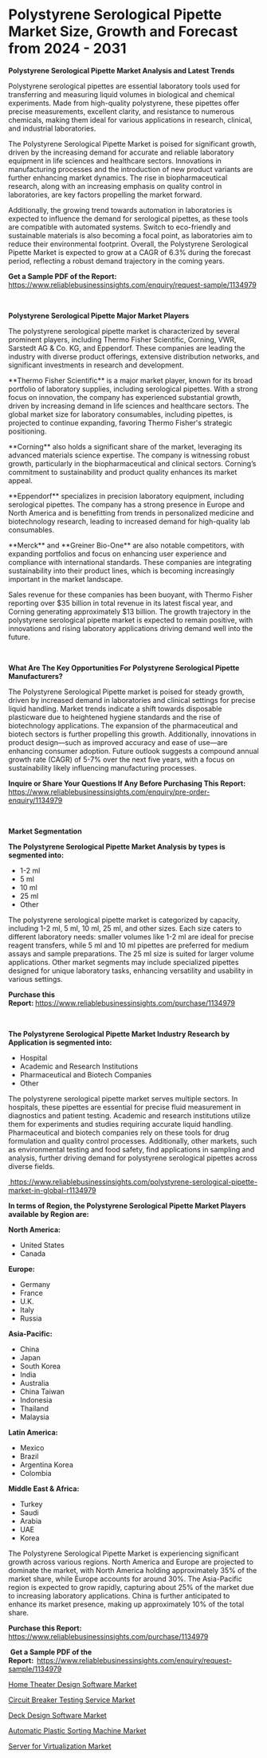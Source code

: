 <p><h1>Polystyrene Serological Pipette Market Size, Growth and Forecast from 2024 - 2031</h1></p><p><strong>Polystyrene Serological Pipette Market Analysis and Latest Trends</strong></p>
<p><p>Polystyrene serological pipettes are essential laboratory tools used for transferring and measuring liquid volumes in biological and chemical experiments. Made from high-quality polystyrene, these pipettes offer precise measurements, excellent clarity, and resistance to numerous chemicals, making them ideal for various applications in research, clinical, and industrial laboratories.</p><p>The Polystyrene Serological Pipette Market is poised for significant growth, driven by the increasing demand for accurate and reliable laboratory equipment in life sciences and healthcare sectors. Innovations in manufacturing processes and the introduction of new product variants are further enhancing market dynamics. The rise in biopharmaceutical research, along with an increasing emphasis on quality control in laboratories, are key factors propelling the market forward.</p><p>Additionally, the growing trend towards automation in laboratories is expected to influence the demand for serological pipettes, as these tools are compatible with automated systems. Switch to eco-friendly and sustainable materials is also becoming a focal point, as laboratories aim to reduce their environmental footprint. Overall, the Polystyrene Serological Pipette Market is expected to grow at a CAGR of 6.3% during the forecast period, reflecting a robust demand trajectory in the coming years.</p></p>
<p><strong>Get a Sample PDF of the Report:&nbsp;</strong> <a href="https://www.reliablebusinessinsights.com/enquiry/request-sample/1134979?utm_campaign=75&utm_medium=2&utm_source=Github&utm_content=ia&utm_term=20122024&utm_id=polystyrene-serological-pipette">https://www.reliablebusinessinsights.com/enquiry/request-sample/1134979</a></p>
<p>&nbsp;</p>
<p><strong>Polystyrene Serological Pipette Major Market Players</strong></p>
<p><p>The polystyrene serological pipette market is characterized by several prominent players, including Thermo Fisher Scientific, Corning, VWR, Sarstedt AG & Co. KG, and Eppendorf. These companies are leading the industry with diverse product offerings, extensive distribution networks, and significant investments in research and development.</p><p>**Thermo Fisher Scientific** is a major market player, known for its broad portfolio of laboratory supplies, including serological pipettes. With a strong focus on innovation, the company has experienced substantial growth, driven by increasing demand in life sciences and healthcare sectors. The global market size for laboratory consumables, including pipettes, is projected to continue expanding, favoring Thermo Fisher's strategic positioning.</p><p>**Corning** also holds a significant share of the market, leveraging its advanced materials science expertise. The company is witnessing robust growth, particularly in the biopharmaceutical and clinical sectors. Corning’s commitment to sustainability and product quality enhances its market appeal.</p><p>**Eppendorf** specializes in precision laboratory equipment, including serological pipettes. The company has a strong presence in Europe and North America and is benefitting from trends in personalized medicine and biotechnology research, leading to increased demand for high-quality lab consumables.</p><p>**Merck** and **Greiner Bio-One** are also notable competitors, with expanding portfolios and focus on enhancing user experience and compliance with international standards. These companies are integrating sustainability into their product lines, which is becoming increasingly important in the market landscape.</p><p>Sales revenue for these companies has been buoyant, with Thermo Fisher reporting over $35 billion in total revenue in its latest fiscal year, and Corning generating approximately $13 billion. The growth trajectory in the polystyrene serological pipette market is expected to remain positive, with innovations and rising laboratory applications driving demand well into the future.</p></p>
<p>&nbsp;</p>
<p><strong>What Are The Key Opportunities For Polystyrene Serological Pipette Manufacturers?</strong></p>
<p><p>The Polystyrene Serological Pipette market is poised for steady growth, driven by increased demand in laboratories and clinical settings for precise liquid handling. Market trends indicate a shift towards disposable plasticware due to heightened hygiene standards and the rise of biotechnology applications. The expansion of the pharmaceutical and biotech sectors is further propelling this growth. Additionally, innovations in product design—such as improved accuracy and ease of use—are enhancing consumer adoption. Future outlook suggests a compound annual growth rate (CAGR) of 5-7% over the next five years, with a focus on sustainability likely influencing manufacturing processes.</p></p>
<p><strong>Inquire or Share Your Questions If Any Before Purchasing This Report:</strong> <a href="https://www.reliablebusinessinsights.com/enquiry/pre-order-enquiry/1134979?utm_campaign=75&utm_medium=2&utm_source=Github&utm_content=ia&utm_term=20122024&utm_id=polystyrene-serological-pipette">https://www.reliablebusinessinsights.com/enquiry/pre-order-enquiry/1134979</a></p>
<p>&nbsp;</p>
<p><strong>Market Segmentation</strong></p>
<p><strong>The Polystyrene Serological Pipette Market Analysis by types is segmented into:</strong></p>
<p><ul><li>1-2 ml</li><li>5 ml</li><li>10 ml</li><li>25 ml</li><li>Other</li></ul></p>
<p><p>The polystyrene serological pipette market is categorized by capacity, including 1-2 ml, 5 ml, 10 ml, 25 ml, and other sizes. Each size caters to different laboratory needs: smaller volumes like 1-2 ml are ideal for precise reagent transfers, while 5 ml and 10 ml pipettes are preferred for medium assays and sample preparations. The 25 ml size is suited for larger volume applications. Other market segments may include specialized pipettes designed for unique laboratory tasks, enhancing versatility and usability in various settings.</p></p>
<p><strong>Purchase this Report:&nbsp;</strong><a href="https://www.reliablebusinessinsights.com/purchase/1134979?utm_campaign=75&utm_medium=2&utm_source=Github&utm_content=ia&utm_term=20122024&utm_id=polystyrene-serological-pipette">https://www.reliablebusinessinsights.com/purchase/1134979</a></p>
<p>&nbsp;</p>
<p><strong>The Polystyrene Serological Pipette Market Industry Research by Application is segmented into:</strong></p>
<p><ul><li>Hospital</li><li>Academic and Research Institutions</li><li>Pharmaceutical and Biotech Companies</li><li>Other</li></ul></p>
<p><p>The polystyrene serological pipette market serves multiple sectors. In hospitals, these pipettes are essential for precise fluid measurement in diagnostics and patient testing. Academic and research institutions utilize them for experiments and studies requiring accurate liquid handling. Pharmaceutical and biotech companies rely on these tools for drug formulation and quality control processes. Additionally, other markets, such as environmental testing and food safety, find applications in sampling and analysis, further driving demand for polystyrene serological pipettes across diverse fields.</p></p>
<p><a href="https://www.reliablebusinessinsights.com/polystyrene-serological-pipette-market-in-global-r1134979?utm_campaign=75&utm_medium=2&utm_source=Github&utm_content=ia&utm_term=20122024&utm_id=polystyrene-serological-pipette">&nbsp;https://www.reliablebusinessinsights.com/polystyrene-serological-pipette-market-in-global-r1134979</a></p>
<p><strong>In terms of Region, the Polystyrene Serological Pipette Market Players available by Region are:</strong></p>
<p>
    <p> <strong> North America: </strong>
        <ul>
            <li>United States</li>
            <li>Canada</li>
        </ul>
        </p> 
    <p> <strong> Europe: </strong>
        <ul>
            <li>Germany</li>
            <li>France</li>
            <li>U.K.</li>
            <li>Italy</li>
            <li>Russia</li>
        </ul>
        </p> 
    <p> <strong> Asia-Pacific: </strong>
        <ul>
            <li>China</li>
            <li>Japan</li>
            <li>South Korea</li>
            <li>India</li>
            <li>Australia</li>
            <li>China Taiwan</li>
            <li>Indonesia</li>
            <li>Thailand</li>
            <li>Malaysia</li>
        </ul>
        </p> 
    <p> <strong> Latin America: </strong>
        <ul>
            <li>Mexico</li>
            <li>Brazil</li>
            <li>Argentina Korea</li>
            <li>Colombia</li>
        </ul>
        </p> 
    <p> <strong> Middle East & Africa: </strong>
        <ul>
            <li>Turkey</li>
            <li>Saudi</li>
            <li>Arabia</li>
            <li>UAE</li>
            <li>Korea</li>
        </ul>
    </p>
    </p>
<p><p>The Polystyrene Serological Pipette Market is experiencing significant growth across various regions. North America and Europe are projected to dominate the market, with North America holding approximately 35% of the market share, while Europe accounts for around 30%. The Asia-Pacific region is expected to grow rapidly, capturing about 25% of the market due to increasing laboratory applications. China is further anticipated to enhance its market presence, making up approximately 10% of the total share.</p></p>
<p><strong>Purchase this Report: </strong><a href="https://www.reliablebusinessinsights.com/purchase/1134979?utm_campaign=75&utm_medium=2&utm_source=Github&utm_content=ia&utm_term=20122024&utm_id=polystyrene-serological-pipette">https://www.reliablebusinessinsights.com/purchase/1134979</a></p>
<p>&nbsp;<strong>Get a Sample PDF of the Report:&nbsp;&nbsp;</strong><a href="https://www.reliablebusinessinsights.com/enquiry/request-sample/1134979?utm_campaign=75&utm_medium=2&utm_source=Github&utm_content=ia&utm_term=20122024&utm_id=polystyrene-serological-pipette">https://www.reliablebusinessinsights.com/enquiry/request-sample/1134979</a></p>
<p><strong></strong></p>
<p><p><a href="https://www.linkedin.com/pulse/market-revenue-forecast-home-theater-design-software-industry-hqcxf?utm_campaign=75&utm_medium=2&utm_source=Github&utm_content=ia&utm_term=20122024&utm_id=polystyrene-serological-pipette">Home Theater Design Software Market</a></p><p><a href="https://github.com/demyanglennie65/Market-Research-Report-List-1/blob/main/circuit-breaker-testing-service-market.md?utm_campaign=75&utm_medium=2&utm_source=Github&utm_content=ia&utm_term=20122024&utm_id=polystyrene-serological-pipette">Circuit Breaker Testing Service Market</a></p><p><a href="https://www.linkedin.com/pulse/deck-design-software-mosaic-piecing-together-global-market-dynamics-bvjye?utm_campaign=75&utm_medium=2&utm_source=Github&utm_content=ia&utm_term=20122024&utm_id=polystyrene-serological-pipette">Deck Design Software Market</a></p><p><a href="https://github.com/donnettaletizia/Market-Research-Report-List-1/blob/main/automatic-plastic-sorting-machine-market.md?utm_campaign=75&utm_medium=2&utm_source=Github&utm_content=ia&utm_term=20122024&utm_id=polystyrene-serological-pipette">Automatic Plastic Sorting Machine Market</a></p><p><a href="https://www.linkedin.com/pulse/server-virtualization-market-report-2024-2031-evaluating-kcpsf?utm_campaign=75&utm_medium=2&utm_source=Github&utm_content=ia&utm_term=20122024&utm_id=polystyrene-serological-pipette">Server for Virtualization Market</a></p></p>